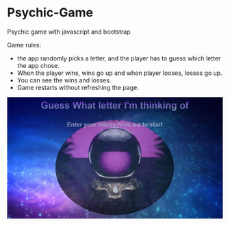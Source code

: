 # Psychic-Game
Psychic game with javascript and bootstrap 

Game rules:
- the app randomly picks a letter, and the player has to guess which letter the app chose. 
- When the player wins, wins go up and when player looses, losses go up.
- You can see the wins and losses.
- Game restarts without refreshing the page.


![alt text](assets/images/psychic.png "Psychic Game")

